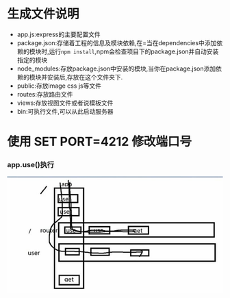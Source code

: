 # 生成文件说明
- app.js:express的主要配置文件
- package.json:存储着工程的信息及模块依赖,在=当在dependencies中添加依赖的模块时,运行`npm install`,npm会检查项目下的package.json并自动安装指定的模块
- node_modules:存放package.json中安装的模块,当你在package.json添加依赖的模块并安装后,存放在这个文件夹下.
- public:存放image css js等文件
- routes:存放路由文件
- views:存放视图文件或者说模板文件
- bin:可执行文件,可以从此启动服务器


# 使用 SET PORT=4212  修改端口号

### app.use()执行
![图片](./app.use.jpg)